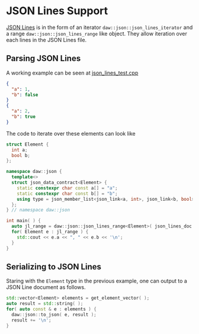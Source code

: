 # JSON Lines Support

[JSON Lines](https://jsonlines.org/) is in the form of an iterator `daw::json::json_lines_iterator` and a range `daw::json::json_lines_range` like object. They allow iteration over each lines in the JSON Lines file. 

## Parsing JSON Lines
A working example can be seen at [json_lines_test.cpp](https://raw.githubusercontent.com/beached/daw_json_link/release/tests/src/json_lines_test.cpp)

```json lines
{
  "a": 1,
  "b": false
}
{
  "a": 2,
  "b": true
}
```

The code to iterate over these elements can look like

```cpp
struct Element {
  int a;
  bool b;
};

namespace daw::json {
  template<>
  struct json_data_contract<Element> {
    static constexpr char const a[] = "a";
    static constexpr char const b[] = "b";
    using type = json_member_list<json_link<a, int>, json_link<b, bool>>;
  };
} // namespace daw::json

int main( ) {
  auto jl_range = daw::json::json_lines_range<Element>( json_lines_doc );
  for( Element e : jl_range ) {
    std::cout << e.a << ", " << e.b << '\n';
  }  
}
```

## Serializing to JSON Lines

Staring with the `Element` type in the previous example, one can output to a JSON Line document as follows.

```cpp
std::vector<Element> elements = get_element_vector( );
auto result = std::string( );
for( auto const & e : elements ) {
  daw::json::to_json( e, result );
  result += '\n';
}
```